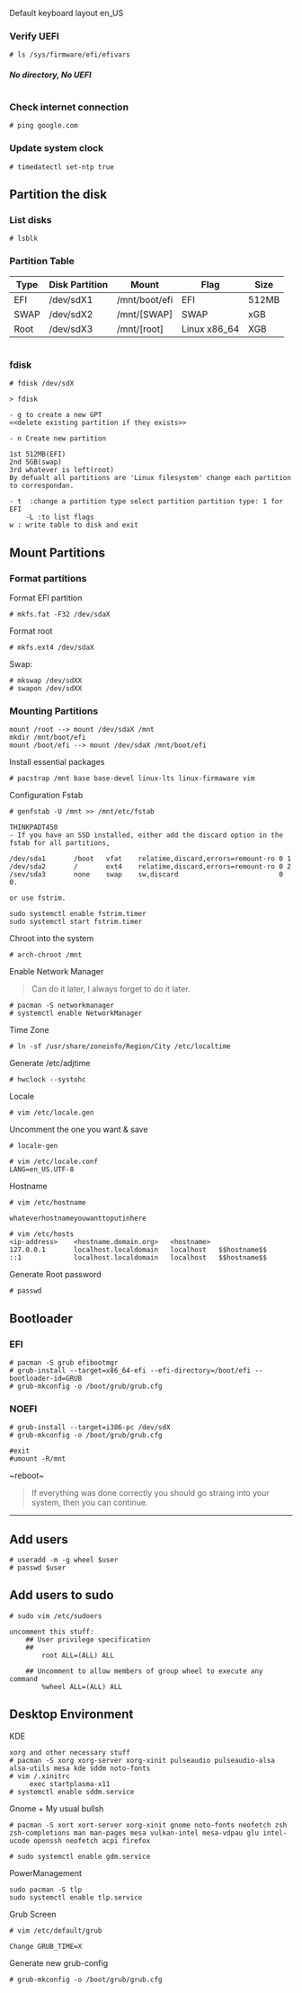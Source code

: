 Default keyboard layout en_US

### Verify UEFI
```
# ls /sys/firmware/efi/efivars
```
#####  No directory, No UEFI
#
### Check internet connection
```
# ping google.com
```

### Update system clock
```
# timedatectl set-ntp true
```

## Partition the disk
### List disks 
```
# lsblk
```
### Partition Table

Type | Disk Partition | Mount | Flag | Size |
---- | ---------- | ----- | ---- | ---- |	
EFI  | /dev/sdX1  |	/mnt/boot/efi | EFI | 512MB
SWAP | /dev/sdX2  | /mnt/[SWAP] | SWAP | xGB
Root | /dev/sdX3  | /mnt/[root]	| Linux x86_64 | XGB

#
### fdisk

```
# fdisk /dev/sdX
```
```
> fdisk

- g to create a new GPT
<<delete exіsting partition if they exists>>

- n Create new partition

1st 512MB(EFI) 
2nd 5GB(swap)
3rd whatever is left(root)
By defualt all partitions are 'Linux filesystem' change each partition to correspondan.

- t  :change a partition type select partition partition type: 1 for EFI
	-L :to list flags
w : write table to disk and exit

```	

## Mount Partitions
### Format partitions

Format EFI partition 
```
# mkfs.fat -F32 /dev/sdaX  
```
Format root 
```
# mkfs.ext4 /dev/sdaX
````
Swap:
```
# mkswap /dev/sdXX
# swapon /dev/sdXX	
```
### Mounting Partitions
```
mount /root --> mount /dev/sdaX /mnt
mkdir /mnt/boot/efi
mount /boot/efi --> mount /dev/sdaX /mnt/boot/efi
```
Install essential packages
```
# pacstrap /mnt base base-devel linux-lts linux-firmaware vim
```

Configuration
Fstab
```
# genfstab -U /mnt >> /mnt/etc/fstab
```
	THINKPADT450
	- If you have an SSD installed, either add the discard option in the fstab for all partitions,

	/dev/sda1       /boot   vfat    relatime,discard,errors=remount-ro 0 1
	/dev/sda2       /       ext4    relatime,discard,errors=remount-ro 0 2
	/sev/sda3       none    swap    sw,discard                         0 0.

	or use fstrim.

	sudo systemctl enable fstrim.timer
	sudo systemctl start fstrim.timer

Chroot into the system
```
# arch-chroot /mnt
```
Enable Network Manager
>Can do it later, I always forget to do it later. 

```
# pacman -S networkmanager
# systemctl enable NetworkManager
```

Time Zone
```
# ln -sf /usr/share/zoneinfo/Region/City /etc/localtime
```
Generate /etc/adjtime
```
# hwclock --systohc
```

Locale
```
# vim /etc/locale.gen
```
Uncomment the one you want & save
```
# locale-gen
```
```
# vim /etc/locale.conf
LANG=en_US.UTF-8
```

Hostname
```
# vim /etc/hostname

whateverhostnameyouwanttoputinhere
```
```
# vim /etc/hosts
<ip-address>	<hostname.domain.org>	<hostname>
127.0.0.1		localhost.localdomain   localhost	$$hostname$$
::1     		localhost.localdomain   localhost	$$hostname$$
```

Generate Root password
```
# passwd 
```

## Bootloader
### EFI
```
# pacman -S grub efibootmgr
# grub-install --target=x86_64-efi --efi-directory=/boot/efi --bootloader-id=GRUB
# grub-mkconfig -o /boot/grub/grub.cfg
```

### NOEFI
```
# grub-install --target=i386-pc /dev/sdX
# grub-mkconfig -o /boot/grub/grub.cfg
```
```
#exit
#umount -R/mnt
```
~reboot~

>If everything was done correctly you should go straing into your system, then you can continue.
----------

## Add users
```
# useradd -m -g wheel $user
# passwd $user
```
## Add users to sudo
```
# sudo vim /etc/sudoers
```
```
uncomment this stuff:
	## User privilege specification
	##
		root ALL=(ALL) ALL

	## Uncomment to allow members of group wheel to execute any command
 		%wheel ALL=(ALL) ALL
```

## Desktop Environment

KDE
```
xorg and other necessary stuff
# pacman -S xorg xorg-server xorg-xinit pulseaudio pulseaudio-alsa alsa-utils mesa kde sddm noto-fonts
# vim /.xinitrc
	 exec startplasma-x11
# systemctl enable sddm.service
```

Gnome + My usual bullsh
```
# pacman -S xort xort-server xorg-xinit gnome noto-fonts neofetch zsh zsh-completions man man-pages mesa vulkan-intel mesa-vdpau glu intel-ucode openssh neofetch acpi firefox 
```
```
# sudo systemctl enable gdm.service
```
PowerManagement
```
sudo pacman -S tlp
sudo systemctl enable tlp.service
```

Grub Screen
```
# vim /etc/default/grub

Change GRUB_TIME=X
```
Generate new grub-config
```
# grub-mkconfig -o /boot/grub/grub.cfg
```









